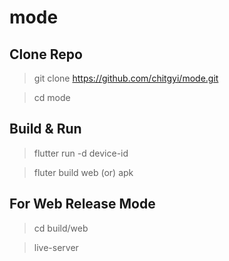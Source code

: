 # mode

## Clone Repo

> git clone https://github.com/chitgyi/mode.git

> cd mode

## Build & Run

> flutter run -d device-id

> fluter build web (or) apk

## For Web Release Mode

> cd build/web

> live-server
